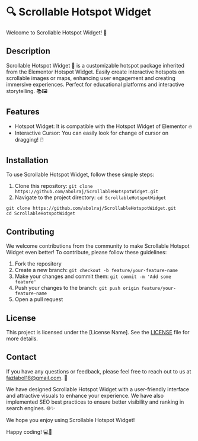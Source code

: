 # 🔍 Scrollable Hotspot Widget

Welcome to Scrollable Hotspot Widget! 🌟

## Description

Scrollable Hotspot Widget 🎯 is a customizable hotspot package inherited from the Elementor Hotspot Widget. Easily create interactive hotspots on scrollable images or maps, enhancing user engagement and creating immersive experiences. Perfect for educational platforms and interactive storytelling. 📚🖼️

## Features

- Hotspot Widget: It is compatible with the Hotspot Widget of Elementor 🔥
- Interactive Cursor: You can easily look for change of cursor on dragging! 🖱️

## Installation

To use Scrollable Hotspot Widget, follow these simple steps:

1. Clone this repository: `git clone https://github.com/abolraj/ScrollableHotspotWidget.git`
2. Navigate to the project directory: `cd ScrollableHotspotWidget`

```shell
git clone https://github.com/abolraj/ScrollableHotspotWidget.git
cd ScrollableHotspotWidget
```
## Contributing

We welcome contributions from the community to make Scrollable Hotspot Widget even better! To contribute, please follow these guidelines:

1. Fork the repository
2. Create a new branch: `git checkout -b feature/your-feature-name`
3. Make your changes and commit them: `git commit -m 'Add some feature'`
4. Push your changes to the branch: `git push origin feature/your-feature-name`
5. Open a pull request

## License

This project is licensed under the [License Name]. See the [LICENSE](LICENSE) file for more details.

## Contact

If you have any questions or feedback, please feel free to reach out to us at fazlabol18@gmail.com. 📧

We have designed Scrollable Hotspot Widget with a user-friendly interface and attractive visuals to enhance your experience. We have also implemented SEO best practices to ensure better visibility and ranking in search engines. 🌐✨

We hope you enjoy using Scrollable Hotspot Widget! 

Happy coding! 💻🚀